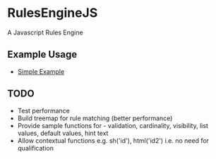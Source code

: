 # RulesEngineJS

A Javascript Rules Engine

## Example Usage

- [Simple Example](http://jsfiddle.net/nickg1/mjahomzu/)

## TODO

- Test performance
- Build treemap for rule matching (better performance)
- Provide sample functions for - validation, cardinality, visibility, list values, default values, hint text
- Allow contextual functions e.g. sh('id'), html('id2') i.e. no need for qualification